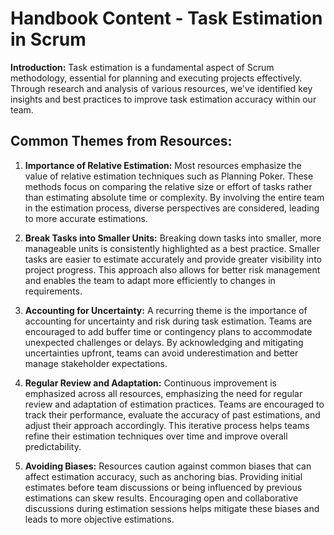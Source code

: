 # Handbook Content - Task Estimation in Scrum

**Introduction:** Task estimation is a fundamental aspect of Scrum methodology, essential for planning and executing projects effectively. Through research and analysis of various resources, we've identified key insights and best practices to improve task estimation accuracy within our team.

## **Common Themes from Resources:**

1. **Importance of Relative Estimation:** Most resources emphasize the value of relative estimation techniques such as Planning Poker. These methods focus on comparing the relative size or effort of tasks rather than estimating absolute time or complexity. By involving the entire team in the estimation process, diverse perspectives are considered, leading to more accurate estimations.

2. **Break Tasks into Smaller Units:** Breaking down tasks into smaller, more manageable units is consistently highlighted as a best practice. Smaller tasks are easier to estimate accurately and provide greater visibility into project progress. This approach also allows for better risk management and enables the team to adapt more efficiently to changes in requirements.

3. **Accounting for Uncertainty:** A recurring theme is the importance of accounting for uncertainty and risk during task estimation. Teams are encouraged to add buffer time or contingency plans to accommodate unexpected challenges or delays. By acknowledging and mitigating uncertainties upfront, teams can avoid underestimation and better manage stakeholder expectations.

4. **Regular Review and Adaptation:** Continuous improvement is emphasized across all resources, emphasizing the need for regular review and adaptation of estimation practices. Teams are encouraged to track their performance, evaluate the accuracy of past estimations, and adjust their approach accordingly. This iterative process helps teams refine their estimation techniques over time and improve overall predictability.

5. **Avoiding Biases:** Resources caution against common biases that can affect estimation accuracy, such as anchoring bias. Providing initial estimates before team discussions or being influenced by previous estimations can skew results. Encouraging open and collaborative discussions during estimation sessions helps mitigate these biases and leads to more objective estimations.